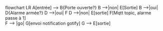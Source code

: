 flowchart LR
    A[entrée] --> B{Porte ouverte?}
    B -->|non| E[Sortie]
    B -->|oui| D{Alarme armée?}
    D -->|oui| F
    D -->|non| E[sortie] 
    F[Mqtt topic, alarme passe à 1]  
    F --> |go| G[envoi notification gotify]
    G --> E[sortie]
